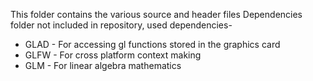 This folder contains the various source and header files
Dependencies folder not included in repository,
used dependencies-
<ul>
  <li>GLAD - For accessing gl functions stored in the graphics card</li>
  <li>GLFW - For cross platform context making</li>
  <li>GLM - For linear algebra mathematics</li>
</ul>
